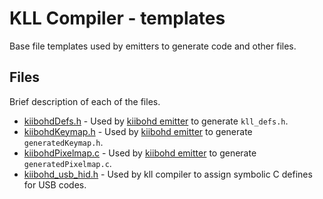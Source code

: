 # KLL Compiler - templates

Base file templates used by emitters to generate code and other files.


## Files

Brief description of each of the files.

* [kiibohdDefs.h](kiibohdDefs.h) - Used by [kiibohd emitter](../emitters/kiibohd) to generate `kll_defs.h`.
* [kiibohdKeymap.h](kiibohdKeymap.h) - Used by [kiibohd emitter](../emitters/kiibohd) to generate `generatedKeymap.h`.
* [kiibohdPixelmap.c](kiibohdPixelmap.c) - Used by [kiibohd emitter](../emitters/kiibohd) to generate `generatedPixelmap.c`.
* [kiibohd_usb_hid.h](kiibohd_usb_hid.h) - Used by kll compiler to assign symbolic C defines for USB codes.

